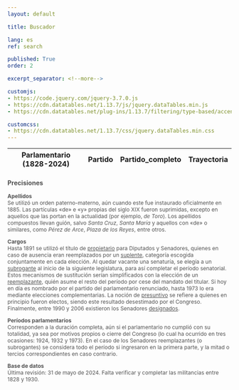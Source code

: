 ```yaml
---
layout: default

title: Buscador

lang: es
ref: search

published: True
order: 2

excerpt_separator: <!--more-->

customjs:
- https://code.jquery.com/jquery-3.7.0.js
- https://cdn.datatables.net/1.13.7/js/jquery.dataTables.min.js
- https://cdn.datatables.net/plug-ins/1.13.7/filtering/type-based/accent-neutralise.js

customcss:
- https://cdn.datatables.net/1.13.7/css/jquery.dataTables.min.css
---
```



<div class="display">
  <table id="example" style="width:100%;">
      <thead>
          <tr>
              <th scope="col">Parlamentario (1828-2024)</th>
              <th scope="col">Partido</th>
              <th scope="col">Partido_completo</th>              
              <th scope="col">Trayectoria</th>
          </tr>
      </thead>
  </table>
</div>

<div style="color:#525252; font-size:12px;">
<h3> Precisiones </h3>

<p>
<h4 style="margin:0px"> Apellidos </h4>
Se utilizó un orden paterno-materno, aún cuando este fue instaurado oficialmente en 1885. Las partículas &laquo;de&raquo; e &laquo;y&raquo; propias del siglo XIX fueron suprimidas, excepto en aquellos que las portan en la actualidad (por ejemplo, <i>de Toro</i>). Los apellidos compuestos llevan guión, salvo <i>Santa Cruz</i>, <i>Santa María</i> y aquellos con &laquo;de&raquo; o similares, como <i>Pérez de Arce</i>, <i>Plaza de los Reyes</i>, entre otros. 
</p>

<p>
<h4 style="margin:0px"> Cargos </h4>
Hasta 1891 se utilizó el título de <u>propietario</u> para Diputados y Senadores, quienes en caso de ausencia eran reemplazados por un <u>suplente</u>, categoría escogida conjuntamente en cada elección. Al quedar vacante una senaturía, se elegía a un <u>subrogante</u> al inicio de la siguiente legislatura, para así completar el período senatorial. Estos mecanismos de sustitución serían simplificados con la elección de un <u>reemplazante</u>, quién asume el resto del período por cese del mandato del titular. Si hoy en día es nombrado por el partido del parlamentario renunciado, hasta 1973 lo era mediante elecciones complementarias. La noción de <u>presuntivo</u> se refiere a quienes en principio fueron electos, siendo este resultado desestimado por el Congreso. Finalmente, entre 1990 y 2006 existieron los Senadores <u>designados</u>.
</p>

<p>
<h4 style="margin:0px"> Períodos parlamentarios </h4>
Corresponden a la duración completa, aún si el parlamentario no cumplió con su totalidad, ya sea por motivos propios o cierre del Congreso (lo cual ha ocurrido en tres ocasiones: 1924, 1932 y 1973). En el caso de los Senadores reemplazantes (o subrogantes) se considera todo el período si ingresaron en la primera parte, y la mitad o tercios correspondientes en caso contrario.
</p>

<p>
<h4 style="margin:0px"> Base de datos </h4>
Última revisión: 31 de mayo de 2024. Falta verificar y completar las militancias entre 1828 y 1930.
</p>
</div>

<!-- fuente: https://live.datatables.net/jorexujo/678/edit -->
<script type="text/javascript" class="init">
/*
arreglar output de ciertas búsquedas: 
demócrata: PD en vez de PDC/UDI/etc
*/
$(document).ready( function () {
var table = $('#example').DataTable({
	language: {
	        url: '//cdn.datatables.net/plug-ins/1.13.7/i18n/es-CL.json',
	},
	ajax: {
	        url: 'https://raw.githubusercontent.com/sebastianriffo/congreso-chile/main/repo_mapas/input/parlamentarias/bcn_database.json',
        	type: 'GET',
        	dataType: 'json',
	        dataSrc:"",
      	},
	processing: true,
	serverSide: false,   

	lengthMenu: [ [5,10, 25, 50, 100, -1], [5, 10, 25, 50, 100, "All"] ],	
	pageLength: 5,
	searching: true,
	paging: true,
	deferRender: true,
	scrollCollapse: true,
	scroller: true,
                    	
      	columns: [
           { data: 'Parlamentario',
		render: function ( data, type, row) {
			if (row.url !== null){
				link = '<a href='+row.url+' target="_blank">'+data+'</a>';
			} 
			else {link = data;}
			return link;
		}
           },                    
           
           { data: 'Partido'},
           
           { data: 'Partido_completo',
           	visible: false,
           	searchable: true,
           },
                      
           { data: 'Trayectoria',
           	render: function ( data, type, row) {
           		data = data.toString().replace(/\),/g, ') <br>');
           		return data;
           	}
           	
           },
           ]
      	});
      	
$('.dataTables_filter input').off().on('keyup', function() {
	var input = this.value.trim()

	/*
	Unión: también entrega UDI, USRACh, UCCP, etc.
	if(input == 'unión'){
		input = 'La Unión'
		$('#example').DataTable().search('\\b' + input + '\\b', true, false).draw();	
	}
	
	Demócrata: además de PD, entrega PDC, UDI, PRSD
	else if(input == 'demócrata'){
		input = 'Partido Demócrata'
		$('#example').DataTable().search('\\b' + input + '\\b', true, false).draw();	        	
        }
        
        Socialista: adems USOPO
        
        radical: ademas DR
        
        Independiente: IND y además, UDI, API, PRI, etc
        
        Nacional: partido nacional, está el monttvarista (y PN-A) y el de los 60
        entrega el MNI también, UNI, RN, falange nacional, PADENA, etc,         
        Balmacedista: PLDe
        Ibañista
                
	else{
		$('#example').DataTable().search('\\b' + input + '\\b', true, true).draw();
	}      
	console.log(input);  
	*/
	
	$('#example').DataTable().search('\\b' + input + '\\b', true, true).draw();
	});    

});      	
</script>

<!--

-->

